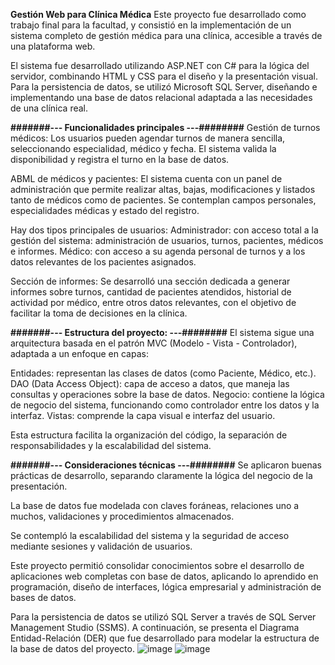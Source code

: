 **Gestión Web para Clínica Médica**
Este proyecto fue desarrollado como trabajo final para la facultad, y consistió en la implementación de un sistema completo de gestión médica para una clínica, accesible a través de una plataforma web.

El sistema fue desarrollado utilizando ASP.NET con C# para la lógica del servidor, combinando HTML y CSS para el diseño y la presentación visual. Para la persistencia de datos, se utilizó Microsoft SQL Server, diseñando e implementando 
una base de datos relacional adaptada a las necesidades de una clínica real.

**#######--- Funcionalidades principales ---########**
Gestión de turnos médicos:
Los usuarios pueden agendar turnos de manera sencilla, seleccionando especialidad, médico y fecha. El sistema valida la disponibilidad y registra el turno en la base de datos.

ABML de médicos y pacientes:
El sistema cuenta con un panel de administración que permite realizar altas, bajas, modificaciones y listados tanto de médicos como de pacientes. Se contemplan campos personales, especialidades médicas y estado del registro.

Hay dos tipos principales de usuarios:
Administrador: con acceso total a la gestión del sistema: administración de usuarios, turnos, pacientes, médicos e informes.
Médico: con acceso a su agenda personal de turnos y a los datos relevantes de los pacientes asignados.

Sección de informes:
Se desarrolló una sección dedicada a generar informes sobre turnos, cantidad de pacientes atendidos, historial de actividad por médico, entre otros datos relevantes, con el objetivo de facilitar la toma de decisiones en la clínica.


**#######--- Estructura del proyecto: ---########**
El sistema sigue una arquitectura basada en el patrón MVC (Modelo - Vista - Controlador), adaptada a un enfoque en capas:

Entidades: representan las clases de datos (como Paciente, Médico, etc.).
DAO (Data Access Object): capa de acceso a datos, que maneja las consultas y operaciones sobre la base de datos.
Negocio: contiene la lógica de negocio del sistema, funcionando como controlador entre los datos y la interfaz.
Vistas: comprende la capa visual e interfaz del usuario.

Esta estructura facilita la organización del código, la separación de responsabilidades y la escalabilidad del sistema.


**#######--- Consideraciones técnicas ---########**
Se aplicaron buenas prácticas de desarrollo, separando claramente la lógica del negocio de la presentación.

La base de datos fue modelada con claves foráneas, relaciones uno a muchos, validaciones y procedimientos almacenados.

Se contempló la escalabilidad del sistema y la seguridad de acceso mediante sesiones y validación de usuarios.

Este proyecto permitió consolidar conocimientos sobre el desarrollo de aplicaciones web completas con base de datos, aplicando lo aprendido en programación, diseño de interfaces, lógica empresarial y administración de bases de datos.

Para la persistencia de datos se utilizó SQL Server a través de SQL Server Management Studio (SSMS).
A continuación, se presenta el Diagrama Entidad-Relación (DER) que fue desarrollado para modelar la estructura de la base de datos del proyecto.
![image](https://github.com/user-attachments/assets/0e4e194d-0e80-4f82-9456-88ea06e77c97)
![image](https://github.com/user-attachments/assets/af036ad6-41aa-46f9-a4a5-c5a20d075181)


